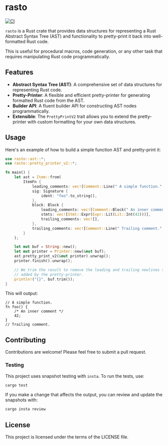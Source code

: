 # rasto

[![CI](https://github.com/YOUR_USERNAME/YOUR_REPO/actions/workflows/ci.yml/badge.svg)](https://github.com/YOUR_USERNAME/YOUR_REPO/actions/workflows/ci.yml)

`rasto` is a Rust crate that provides data structures for representing a Rust Abstract Syntax Tree (AST) and functionality to pretty-print it back into well-formatted Rust code.

This is useful for procedural macros, code generation, or any other task that requires manipulating Rust code programmatically.

## Features

-   **Abstract Syntax Tree (AST)**: A comprehensive set of data structures for representing Rust code.
-   **Pretty-Printer**: A flexible and efficient pretty-printer for generating formatted Rust code from the AST.
-   **Builder API**: A fluent builder API for constructing AST nodes programmatically.
-   **Extensible**: The `PrettyPrintV2` trait allows you to extend the pretty-printer with custom formatting for your own data structures.

## Usage

Here's an example of how to build a simple function AST and pretty-print it:

```rust
use rasto::ast::*;
use rasto::pretty_printer_v2::*;

fn main() {
    let ast = Item::from(
        ItemFn {
            leading_comments: vec![Comment::Line(" A simple function.".to_string())],
            sig: Signature {
                ident: "foo".to_string(),
            },
            block: Block {
                leading_comments: vec![Comment::Block(" An inner comment ".to_string())],
                stmts: vec![Stmt::Expr(Expr::Lit(Lit::Int(42)))],
                trailing_comments: vec![],
            },
            trailing_comments: vec![Comment::Line(" Trailing comment.".to_string())],
        }
    );

    let mut buf = String::new();
    let mut printer = Printer::new(&mut buf);
    ast.pretty_print_v2(&mut printer).unwrap();
    printer.finish().unwrap();

    // We trim the result to remove the leading and trailing newlines that are
    // added by the pretty-printer.
    println!("{}", buf.trim());
}
```

This will output:

```text
// A simple function.
fn foo() {
    /* An inner comment */
    42;
}
// Trailing comment.
```

## Contributing

Contributions are welcome! Please feel free to submit a pull request.

### Testing

This project uses snapshot testing with `insta`. To run the tests, use:

```bash
cargo test
```

If you make a change that affects the output, you can review and update the snapshots with:

```bash
cargo insta review
```

## License

This project is licensed under the terms of the LICENSE file.
